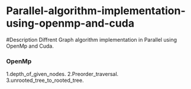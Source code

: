 # Parallel-algorithm-implementation-using-openmp-and-cuda
#Description
Diffrent Graph algorithm implementation in Parallel using OpenMp and Cuda.
### OpenMp
1.depth_of_given_nodes.
2.Preorder_traversal.
3.unrooted_tree_to_rooted_tree.
